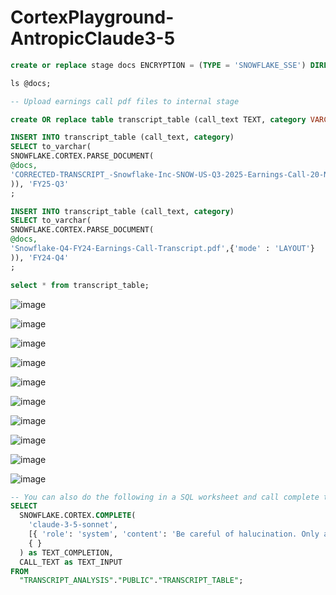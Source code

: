 # CortexPlayground-AntropicClaude3-5
```sql
create or replace stage docs ENCRYPTION = (TYPE = 'SNOWFLAKE_SSE') DIRECTORY = ( ENABLE = true );

ls @docs;

-- Upload earnings call pdf files to internal stage

create OR replace table transcript_table (call_text TEXT, category VARCHAR(16777216) );

INSERT INTO transcript_table (call_text, category)
SELECT to_varchar(
SNOWFLAKE.CORTEX.PARSE_DOCUMENT(
@docs,
'CORRECTED-TRANSCRIPT_-Snowflake-Inc-SNOW-US-Q3-2025-Earnings-Call-20-November-2024-5_00-PM-ET.pdf',{'mode' : 'LAYOUT'}
)), 'FY25-Q3'
;

INSERT INTO transcript_table (call_text, category)
SELECT to_varchar(
SNOWFLAKE.CORTEX.PARSE_DOCUMENT(
@docs,
'Snowflake-Q4-FY24-Earnings-Call-Transcript.pdf',{'mode' : 'LAYOUT'}
)), 'FY24-Q4'
;

select * from transcript_table;

```
![image](https://github.com/user-attachments/assets/634cab37-878d-4c3c-87ef-6c1d3bf0e5c9)


![image](https://github.com/user-attachments/assets/4189f93e-c942-41e6-8c91-0b445fc3c015)


![image](https://github.com/user-attachments/assets/4d67f1db-09f7-480f-8935-ac84a0763a94)

![image](https://github.com/user-attachments/assets/5d34f489-b101-4f39-94f9-3029f5d6c0c2)

![image](https://github.com/user-attachments/assets/f5686cdc-1156-4c92-a1db-e71afee2a7d6)

![image](https://github.com/user-attachments/assets/c6ea5a6a-8b96-4ba7-b77a-14e212d0540e)

![image](https://github.com/user-attachments/assets/0146a824-cab6-4f26-b22c-299cdec8c63c)

![image](https://github.com/user-attachments/assets/fbcace80-0142-4802-8a01-d57a8ed57ef7)

![image](https://github.com/user-attachments/assets/a03bc355-20da-4aaf-a209-bbbbcbdcda6b)

![image](https://github.com/user-attachments/assets/51db71f8-7759-4b5f-bfa6-fd824bcac575)


```sql
-- You can also do the following in a SQL worksheet and call complete to run Anthropic Claude.
SELECT
  SNOWFLAKE.CORTEX.COMPLETE(
    'claude-3-5-sonnet',
    [{ 'role': 'system', 'content': 'Be careful of halucination. Only answer if you are sure. Can you give me a sentiment analysis of this earnings call?' }, { 'role': 'user', 'content': CALL_TEXT }],
    { }
  ) as TEXT_COMPLETION,
  CALL_TEXT as TEXT_INPUT
FROM
  "TRANSCRIPT_ANALYSIS"."PUBLIC"."TRANSCRIPT_TABLE";
```
